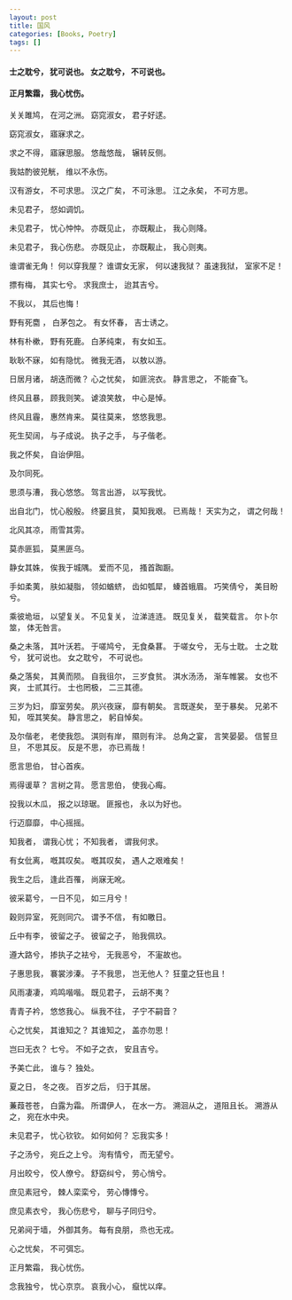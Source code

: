 ```yaml
---
layout: post
title: 国风
categories: [Books, Poetry]
tags: []
---
```

#### 士之耽兮， 犹可说也。 女之耽兮， 不可说也。
#### 正月繁霜， 我心忧伤。
<!-- more -->
关关雎鸠， 在河之洲。 窈窕淑女， 君子好逑。

窈窕淑女， 寤寐求之。

求之不得， 寤寐思服。 悠哉悠哉， 辗转反侧。

我姑酌彼兕觥， 维以不永伤。

汉有游女， 不可求思。 汉之广矣， 不可泳思。 江之永矣， 不可方思。

未见君子， 惄如调饥。

未见君子， 忧心忡忡。 亦既见止， 亦既觏止， 我心则降。

未见君子， 我心伤悲。 亦既见止， 亦既觏止， 我心则夷。

谁谓雀无角！ 何以穿我屋？ 谁谓女无家， 何以速我狱？ 虽速我狱， 室家不足！

摽有梅， 其实七兮。 求我庶士， 迨其吉兮。

不我以， 其后也悔！

野有死麕 ， 白茅包之。 有女怀春， 吉士诱之。

林有朴樕， 野有死鹿。 白茅纯束， 有女如玉。

耿耿不寐， 如有隐忧。 微我无酒， 以敖以游。

日居月诸， 胡迭而微？ 心之忧矣， 如匪浣衣。 静言思之， 不能奋飞。

终风且暴， 顾我则笑。 谑浪笑敖， 中心是悼。

终风且霾， 惠然肯来。 莫往莫来， 悠悠我思。

死生契阔， 与子成说。 执子之手， 与子偕老。

我之怀矣， 自诒伊阻。

及尔同死。

思须与漕， 我心悠悠。 驾言出游， 以写我忧。

出自北门， 忧心殷殷。 终窭且贫， 莫知我艰。 已焉哉！ 天实为之， 谓之何哉！

北风其凉， 雨雪其雱。

莫赤匪狐， 莫黑匪乌。

静女其姝， 俟我于城隅。 爱而不见， 搔首踟蹰。

手如柔荑， 肤如凝脂， 领如蝤蛴， 齿如瓠犀， 螓首蛾眉。 巧笑倩兮， 美目盼兮。

乘彼垝垣， 以望复关。 不见复关， 泣涕涟涟。 既见复关， 载笑载言。 尔卜尔筮， 体无咎言。

桑之未落， 其叶沃若。 于嗟鸠兮， 无食桑葚。 于嗟女兮， 无与士耽。 士之耽兮， 犹可说也。 女之耽兮， 不可说也。

桑之落矣， 其黄而陨。 自我徂尔， 三岁食贫。 淇水汤汤， 渐车帷裳。 女也不爽， 士贰其行。 士也罔极， 二三其德。

三岁为妇， 靡室劳矣。 夙兴夜寐， 靡有朝矣。 言既遂矣， 至于暴矣。 兄弟不知， 咥其笑矣。 静言思之， 躬自悼矣。

及尔偕老， 老使我怨。 淇则有岸， 隰则有泮。 总角之宴， 言笑晏晏。 信誓旦旦， 不思其反。 反是不思， 亦已焉哉！

愿言思伯， 甘心首疾。

焉得谖草？ 言树之背。 愿言思伯， 使我心痗。

投我以木瓜， 报之以琼琚。 匪报也， 永以为好也。

行迈靡靡， 中心摇摇。

知我者， 谓我心忧； 不知我者， 谓我何求。

有女仳离， 嘅其叹矣。 嘅其叹矣， 遇人之艰难矣！

我生之后， 逢此百罹， 尚寐无吪。

彼采葛兮， 一日不见， 如三月兮！

穀则异室， 死则同穴。 谓予不信， 有如皦日。

丘中有李， 彼留之子。 彼留之子， 贻我佩玖。

遵大路兮， 掺执子之袪兮， 无我恶兮， 不寁故也。

子惠思我， 褰裳涉溱。 子不我思， 岂无他人？ 狂童之狂也且！

风雨凄凄， 鸡鸣喈喈。 既见君子， 云胡不夷？

青青子衿， 悠悠我心。 纵我不往， 子宁不嗣音？

心之忧矣， 其谁知之？ 其谁知之， 盖亦勿思！

岂曰无衣？ 七兮。 不如子之衣， 安且吉兮。

予美亡此， 谁与？ 独处。

夏之日， 冬之夜。 百岁之后， 归于其居。

蒹葭苍苍， 白露为霜。 所谓伊人， 在水一方。 溯洄从之， 道阻且长。 溯游从之， 宛在水中央。

未见君子， 忧心钦钦。 如何如何？ 忘我实多！

子之汤兮， 宛丘之上兮。 洵有情兮， 而无望兮。

月出皎兮， 佼人僚兮。 舒窈纠兮， 劳心悄兮。

庶见素冠兮， 棘人栾栾兮， 劳心慱慱兮。

庶见素衣兮， 我心伤悲兮， 聊与子同归兮。

兄弟阋于墙， 外御其务。 每有良朋， 烝也无戎。

心之忧矣， 不可弭忘。

正月繁霜， 我心忧伤。

念我独兮， 忧心京京。 哀我小心， 癙忧以痒。
